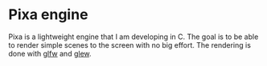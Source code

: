 # Pixa engine

Pixa is a lightweight engine that I am developing in C. The goal is to be able to render simple scenes to the screen with no big effort.
The rendering is done with [glfw](https://www.glfw.org/) and [glew](https://github.com/nigels-com/glew).
